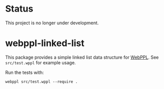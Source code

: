 # Status

This project is no longer under development.

# webppl-linked-list

This package provides a simple linked list data structure for
[WebPPL](http://webppl.org). See `src/test.wppl` for example usage.

Run the tests with:

````
webppl src/test.wppl --require .
````
